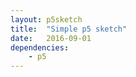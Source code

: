 ```yaml
---
layout: p5sketch
title:  "Simple p5 sketch"
date:   2016-09-01
dependencies:
    - p5
---
```


<div id="sketch-holder">
    <script type="text/javascript" src="assets/sketches/circleParticles/Particle.js"></script>
    <script type="text/javascript" src="assets/sketches/circleParticles/sketch.js"></script>
</div>
